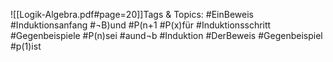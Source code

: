 
![[Logik-Algebra.pdf#page=20]]Tags & Topics:
   #EinBeweis
   #Induktionsanfang
   #¬B)und
   #P(n+1
   #P(x)für
   #Induktionsschritt
   #Gegenbeispiele
   #P(n)sei
   #aund¬b
   #Induktion
   #DerBeweis
   #Gegenbeispiel
   #p(1)ist